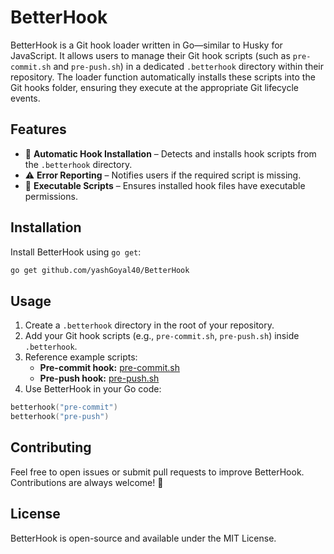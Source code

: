 # BetterHook

BetterHook is a Git hook loader written in Go—similar to Husky for JavaScript. It allows users to manage their Git hook scripts (such as `pre-commit.sh` and `pre-push.sh`) in a dedicated `.betterhook` directory within their repository. The loader function automatically installs these scripts into the Git hooks folder, ensuring they execute at the appropriate Git lifecycle events.

## Features

- 🚀 **Automatic Hook Installation** – Detects and installs hook scripts from the `.betterhook` directory.
- ⚠️ **Error Reporting** – Notifies users if the required script is missing.
- 🔧 **Executable Scripts** – Ensures installed hook files have executable permissions.

## Installation

Install BetterHook using `go get`:

```bash
go get github.com/yashGoyal40/BetterHook
```

## Usage

1. Create a `.betterhook` directory in the root of your repository.
2. Add your Git hook scripts (e.g., `pre-commit.sh`, `pre-push.sh`) inside `.betterhook`.
3. Reference example scripts:
   - **Pre-commit hook:** [pre-commit.sh](https://github.com/yashGoyal40/BetterHook/blob/main/example/.betterhook/pre-commit.sh)
   - **Pre-push hook:** [pre-push.sh](https://github.com/yashGoyal40/BetterHook/blob/main/example/.betterhook/pre-push.sh)
4. Use BetterHook in your Go code:

```go
betterhook("pre-commit")
betterhook("pre-push")
```

## Contributing

Feel free to open issues or submit pull requests to improve BetterHook. Contributions are always welcome! 🚀

## License

BetterHook is open-source and available under the MIT License.

